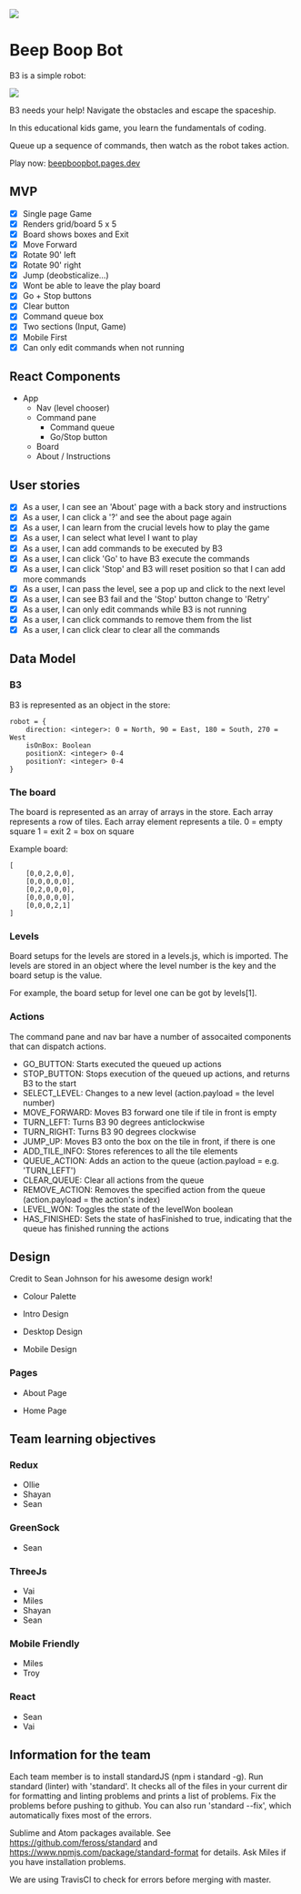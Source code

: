 ![](docs/b3%20demo%20first%20levels.webp)

# Beep Boop Bot

B3 is a simple robot:

![](docs/b3-robot.png)

B3 needs your help! Navigate the obstacles and escape the spaceship.

In this educational kids game, you learn the fundamentals of coding.

Queue up a sequence of commands, then watch as the robot takes action.

Play now: [beepboopbot.pages.dev](https://beepboopbot.pages.dev/)

## MVP

- [x] Single page Game
- [x] Renders grid/board 5 x 5
- [x] Board shows boxes and Exit
- [x] Move Forward
- [x] Rotate 90' left
- [x] Rotate 90' right
- [x] Jump (deobsticalize...)
- [x] Wont be able to leave the play board
- [x] Go + Stop buttons
- [x] Clear button
- [x] Command queue box
- [x] Two sections (Input, Game)
- [x] Mobile First
- [x] Can only edit commands when not running

## React Components

* App
	* Nav (level chooser)
	* Command pane
		* Command queue
		* Go/Stop button
	* Board
	* About / Instructions

## User stories

- [x] As a user, I can see an 'About' page with a back story and instructions
- [x] As a user, I can click a '?' and see the about page again
- [x] As a user, I can learn from the crucial levels how to play the game
- [x] As a user, I can select what level I want to play
- [x] As a user, I can add commands to be executed by B3
- [x] As a user, I can click 'Go' to have B3 execute the commands
- [x] As a user, I can click 'Stop' and B3 will reset position so that I can add more commands
- [x] As a user, I can pass the level, see a pop up and click to the next level
- [x] As a user, I can see B3 fail and the 'Stop' button change to 'Retry'
- [x] As a user, I can only edit commands while B3 is not running
- [x] As a user, I can click commands to remove them from the list
- [x] As a user, I can click clear to clear all the commands

## Data Model

### B3
B3 is represented as an object in the store:
```
robot = {
	direction: <integer>: 0 = North, 90 = East, 180 = South, 270 = West
	isOnBox: Boolean
	positionX: <integer> 0-4
	positionY: <integer> 0-4
}
```

### The board
The board is represented as an array of arrays in the store. Each array represents a row of tiles. Each array element represents a tile.
0 = empty square
1 = exit
2 = box on square

Example board:
```
[
	[0,0,2,0,0],
	[0,0,0,0,0],
	[0,2,0,0,0],
	[0,0,0,0,0],
	[0,0,0,2,1]
]
```

### Levels
Board setups for the levels are stored in a levels.js, which is imported. The levels are stored in an object where the level number is the key and the board setup is the value.

For example, the board setup for level one can be got by levels[1].

### Actions
The command pane and nav bar have a number of assocaited components that can dispatch actions.
* GO_BUTTON: Starts executed the queued up actions
* STOP_BUTTON: Stops execution of the queued up actions, and returns B3 to the start
* SELECT_LEVEL: Changes to a new level (action.payload = <integer> the level number)
* MOVE_FORWARD: Moves B3 forward one tile if tile in front is empty
* TURN_LEFT: Turns B3 90 degrees anticlockwise
* TURN_RIGHT: Turns B3 90 degrees clockwise
* JUMP_UP: Moves B3 onto the box on the tile in front, if there is one
* ADD_TILE_INFO: Stores references to all the tile elements
* QUEUE_ACTION: Adds an action to the queue (action.payload = <string> e.g. 'TURN_LEFT')
* CLEAR_QUEUE: Clear all actions from the queue
* REMOVE_ACTION: Removes the specified action from the queue (action.payload = <integer> the action's index)
* LEVEL_WON: Toggles the state of the levelWon boolean
* HAS_FINISHED: Sets the state of hasFinished to true, indicating that the queue has finished running the actions

## Design
Credit to Sean Johnson for his awesome design work!

- Colour Palette
<!-- ![The colour palette](https://s32.postimg.org/5aq42p8hx/colours.png "Colour Palette") -->
- Intro Design
<!-- ![Intro design](https://s32.postimg.org/7hqkqxyed/Layout_B3_Intro.png "Intro Design") -->
- Desktop Design
<!-- ![Desktop layout](https://s31.postimg.org/dqi2d0l7f/Layout_B3.png "Desktop Design") -->
- Mobile Design
<!-- ![Mobile layout](https://s32.postimg.org/4dzj6o89h/Layout_B3_Mobile.png "Mobile Design") -->

### Pages

- About Page
<!-- ![The about page wireframe](https://s31.postimg.org/crq66ae1n/About_Page.png "About Page") -->
- Home Page
<!-- ![The home page wireframe](https://s31.postimg.org/dh3g2brdn/Home_Wireframe.png "Home Page") -->

## Team learning objectives

### Redux

* Ollie
* Shayan
* Sean

### GreenSock

* Sean

### ThreeJs

* Vai
* Miles
* Shayan
* Sean

### Mobile Friendly

* Miles
* Troy

### React

* Sean
* Vai

## Information for the team

Each team member is to install standardJS (npm i standard -g).
Run standard (linter) with 'standard'. It checks all of the files in your current dir for formatting and linting problems and prints a list of problems. Fix the problems before pushing to github. You can also run 'standard --fix', which automatically fixes most of the errors.

Sublime and Atom packages available. See https://github.com/feross/standard and https://www.npmjs.com/package/standard-format for details. Ask Miles if you have installation problems.

We are using TravisCI to check for errors before merging with master.
